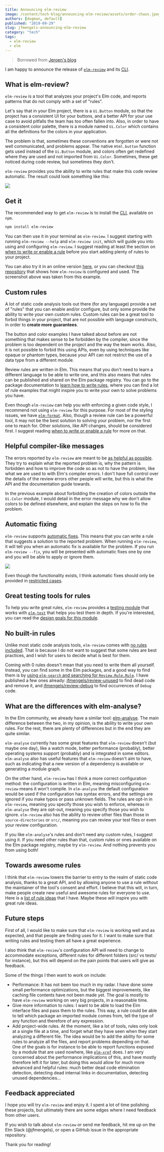 ```yaml
---
title: Announcing elm-review
image: /content/tech-blog/announcing-elm-review/assets/order-chaos.jpeg
authors: [dogman, default]
published: "2019-09-29"
slug: jfmengels-announcing-elm-review
category: "tech"
tags:
  - elm-review
  - elm
---
```


> Borrowed from [Jeroen's blog](https://jfmengels.net/announcing-elm-review/)

I am happy to announce the release of [`elm-review`](https://package.elm-lang.org/packages/jfmengels/elm-review/latest/) and its [CLI](https://www.npmjs.com/package/elm-review).

## What is elm-review?

`elm-review` is a tool that analyzes your project's Elm code, and reports patterns that do not comply with a set of "rules".

Let's say that in your Elm project, there is a `Ui.Button` module, so that the project has a consistent UI for your buttons, and a better API for your use case to avoid pitfalls the team has too often fallen into. Also, in order to have a consistent color palette, there is a module named `Ui.Color` which contains all the definitions for the colors in your application.

The problem is that, sometimes these conventions are forgotten or were not well communicated, and problems appear. The native `Html.button` function gets used instead of the `Ui.Button` module, and colors often get redefined where they are used and not imported from `Ui.Color`. Sometimes, these get noticed during code review, but sometimes they don't.

`elm-review` provides you the ability to write rules that make this code review automatic. The result could look something like this:

![](/content/tech-blog/announcing-elm-review/assets/review-cli-output-example.png)

## Get it

The recommended way to get `elm-review` is to install the [CLI](https://www.npmjs.com/package/elm-review), available on `npm`.

```bash
npm install elm-review
```

You can then use it in your terminal as `elm-review`. I suggest starting with running `elm-review --help` and `elm-review init`, which will guide you into using and configuring `elm-review`. I suggest reading at least the section on [when to write or enable a rule](https://package.elm-lang.org/packages/jfmengels/elm-review/latest/#when-to-write-or-enable-a-rule) before you start adding plenty of rules to your project.

You can also try it in an online version [here](https://elm-review.now.sh/), or you can checkout [this repository](https://github.com/jfmengels/elm-review-example) that shows how `elm-review` is configured and used. The screenshot above was taken from this example.

## Custom rules

A lot of static code analysis tools out there (for any language) provide a set of "rules" that you can enable and/or configure, but only some provide the ability to write your own custom rules. Custom rules can be a great tool to forbid things in your project, that are not possible with language constructs, in order to **create more guarantees**.

The button and color examples I have talked about before are not something that makes sense to be forbidden by the compiler, since the problem is too dependent on the project and the way the team works. Also, it is not possible to forbid this using APIs, even by using techniques like opaque or phantom types, because your API can not restrict the use of a data type from a different module.

Review rules are written in Elm. This means that you don't need to learn a different language to be able to write one, and this also means that rules can be published and shared on the Elm package registry. You can go to the package documentation to [learn how to write rules](https://package.elm-lang.org/packages/jfmengels/elm-review/latest/Review-Rule), where you can find a lot of rule examples that might inspire you to write your own to solve problems you have.

Even though `elm-review` can help you with enforcing a given code style, I recommend not using `elm-review` for this purpose. For most of the styling issues, we have [`elm-format`](https://github.com/avh4/elm-format). Also, though a review rule can be a powerful tool, it may not be the best solution to solving your problem, nor the first one to reach for. Other solutions, like API changes, should be considered first. I suggest reading [when to write or enable a rule](https://package.elm-lang.org/packages/jfmengels/elm-review/latest/#when-to-write-or-enable-a-rule) for more on that.

## Helpful compiler-like messages

The errors reported by `elm-review` are meant to be [as helpful as possible](https://package.elm-lang.org/packages/jfmengels/elm-review/latest/Review-Rule#what-makes-a-good-rule). They try to explain what the reported problem is, why the pattern is forbidden and how to improve the code so as not to have the problem, like what we are used to with Elm's compiler errors. I don't have full control over the details of the review errors other people will write, but this is what the API and the documentation guide towards.

In the previous example about forbidding the creation of colors outside the `Ui.Color` module, I would detail in the error message why we don't allow colors to be defined elsewhere, and explain the steps on how to fix the problem.

## Automatic fixing

`elm-review` supports [automatic fixes](https://package.elm-lang.org/packages/jfmengels/elm-review/latest/Review-Fix). This means that you can write a rule that suggests a solution to the reported problem. When running `elm-review`, it will tell you when an automatic fix is available for the problem. If you run `elm-review --fix`, you will be presented with automatic fixes one by one and you will be able to apply or ignore them.

![](/content/tech-blog/announcing-elm-review/assets/review-fix-output-example.png)

Even though the functionality exists, I think automatic fixes should only be provided in [restricted cases](https://package.elm-lang.org/packages/jfmengels/elm-review/latest/Review-Fix#when-not-to-provide-an-automatic-fix-).

## Great testing tools for rules

To help you write great rules, `elm-review` provides a [testing module](https://package.elm-lang.org/packages/jfmengels/elm-review/latest/Review-Test) that works with [`elm-test`](https://package.elm-lang.org/packages/elm-explorations/test/latest/) that helps you test them in depth. If you're interested, you can read the [design goals for this module](https://github.com/jfmengels/elm-review/blob/master/documentation/design/test-module.md).

## No built-in rules

Unlike most static code analysis tools, `elm-review` comes with [no rules included](https://github.com/jfmengels/elm-review/blob/master/documentation/design/no-built-in-rules.md). That is because I do not want to suggest that some rules are best practices, and I wish for users to decide what is best for them.

Coming with 0 rules doesn't mean that you need to write them all yourself. Instead, you can find some in the Elm packages, and a good way to find them is by [using `elm-search` and searching for `Review.Rule.Rule`](https://klaftertief.github.io/elm-search/?q=Review.Rule.Rule). I have published a few ones already: [jfmengels/review-unused](https://package.elm-lang.org/packages/jfmengels/review-unused/latest/) to find dead code and remove it, and [jfmengels/review-debug](https://package.elm-lang.org/packages/jfmengels/review-debug/latest/) to find occurrences of `Debug` code.

## What are the differences with elm-analyse?

In the Elm community, we already have a similar tool: [elm-analyse](https://stil4m.github.io/elm-analyse/). The main difference between the two, in my opinion, is the ability to write your own rules. For the rest, there are plenty of differences but in the end they are quite similar.

`elm-analyse` currently has some great features that `elm-review` doesn't (but maybe one day), like a watch mode, better performance (probably), better operating systems support (probably) and is integrated in some editors. `elm-analyse` also has useful features that `elm-review` doesn't aim to have, such as indicating that a new version of a dependency is available or generating a module graph.

On the other hand, `elm-review` has I think a more correct configuration method: the configuration is written in Elm, meaning misconfiguring `elm-review` means it won't compile. In `elm-analyse` the default configuration would be used if the configuration has syntax errors, and the settings are ignored if you make typos or pass unknown fields. The rules are opt-in in `elm-review`, meaning you specify those you wish to enforce, whereas in `elm-analyse` they are opt-out, meaning you specify those you wish to ignore. `elm-review` also has the ability to review other files than those in `source-directories` or `src/`, meaning you can review your test files or even your review configuration.

If you like `elm-analyse`'s rules and don't need any custom rules, I suggest using it. If you need other rules than that, custom rules or ones available on the Elm package registry, maybe try `elm-review`. And nothing prevents you from using both!

## Towards awesome rules

I think that `elm-review` lowers the barrier to entry to the realm of static code analysis, thanks to a great API, and by allowing anyone to use a rule without the maintainer of the tool's consent and effort. I believe that this will, in turn, make people create new useful and awesome rules for everyone to use. Here is a [list of rule ideas](https://github.com/jfmengels/elm-lint/projects/4) that I have. Maybe these will inspire you with great rule ideas.

## Future steps

First of all, I would like to make sure that `elm-review` is working well and as expected, and that people are finding uses for it. I want to make sure that writing rules and testing them all have a great experience.

I also think that `elm-review`'s configuration API will need to change to accommodate exceptions, different rules for different folders (src/ vs tests/ for instance), but this will depend on the pain points that users will give as feedback.

Some of the things I then want to work on include:

- Performance: It has not been too much in my radar. I have done some small performance optimizations, but the biggest improvements, like caching file contents have not been made yet. The goal is mostly to have `elm-review` working on very big projects, in a reasonable time.
- Give more information to rules: I want to be able to load the Elm interface files and pass them to the rules. This way, a rule could be able to tell which package an imported module comes from, tell the type of any function and therefore of any expression.
- Add project-wide rules. At the moment, like a lot of tools, rules only look at a single file at a time, and forget what they have seen when they start analyzing a different file. The idea would be to add the ability for some rules to analyze all the files, and report problems depending on that. One of the goals is for instance to be able to report functions exposed by a module that are used nowhere, like [`elm-xref`](https://github.com/zwilias/elm-xref) does. I am very concerned about the performance implications of this, and have mostly therefore left it for later, but doing this would allow for much more advanced and helpful rules: much better dead code elimination detection, detecting dead internal links in documentation, detecting unused dependencies...

## Feedback appreciated

I hope you will try `elm-review` and enjoy it. I spent a lot of time polishing these projects, but ultimately there are some edges where I need feedback from other users.

If you wish to talk about `elm-review` or send me feedback, hit me up on the Elm Slack (@jfmengels), or open a GitHub issue in the appropriate repository.

Thank you for reading!
